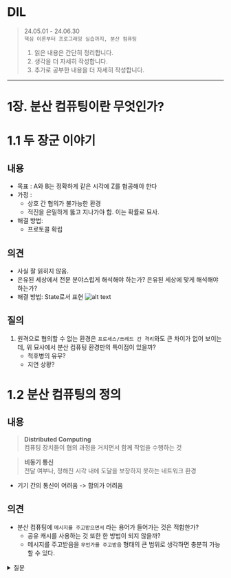 # DIL

> 24.05.01 - 24.06.30  
> `핵심 이론부터 프로그래밍 실습까지, 분산 컴퓨팅`  
> 
> 1. 읽은 내용은 간단히 정리합니다.
> 2. 생각을 더 자세히 작성합니다.
> 3. 추가로 공부한 내용을 더 자세히 작성합니다.

---

# 1장. 분산 컴퓨팅이란 무엇인가?

# 1.1 두 장군 이야기
## 내용
- 목표 : A와 B는 정확하게 같은 시각에 Z를 협공해야 한다
- 가정 : 
    - 상호 간 협의가 불가능한 환경
    - 적진을 은밀하게 뚫고 지나가야 함. 이는 확률로 묘사.
- 해결 방법:
    - 프로토콜 확립

## 의견
- 사실 잘 읽히지 않음.
- 은유된 세상에서 전문 분야스럽게 해석해야 하는가? 은유된 세상에 맞게 해석해야 하는가?
- 해결 방법: State로서 표현
    ![alt text](image-1.png)

## 질의
1. 원격으로 협의할 수 없는 환경은 `프로세스/쓰레드 간 격리`와도 큰 차이가 없어 보이는데, 위 묘사에서 분산 컴퓨팅 환경만의 특이점이 있을까?
    - 척후병의 유무?
    - 지연 상황?



# 1.2 분산 컴퓨팅의 정의
## 내용
 
> **Distributed Computing** </br>
> 컴퓨팅 장치들이 협의 과정을 거치면서 함께 작업을 수행하는 것

> **비동기 통신** </br>
>  전달 여부나, 정해진 시각 내에 도달을 보장하지 못하는 네트워크 환경

- 기기 간의 통신이 어려움 -> 합의가 어려움

## 의견
- 분산 컴퓨팅에 `메시지를 주고받으면서` 라는 용어가 들어가는 것은 적합한가?
    - 공유 캐시를 사용하는 것 또한 한 방법이 되지 않을까?
    - 메시지를 주고받음을 `무언가를 주고받음` 형태의 큰 범위로 생각하면 충분히 가능할 수 있다. 

<details>
<summary>질문</summary>


</details>


  
